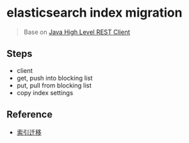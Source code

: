# elasticsearch index migration
> Base on [Java High Level REST Client](https://www.elastic.co/guide/en/elasticsearch/client/java-rest/6.4/java-rest-high.html)

## Steps
- client
- get, push into blocking list
- put, pull from blocking list
- copy index settings

## Reference
- [索引迁移](https://www.jianshu.com/p/4bd49df2d954)
